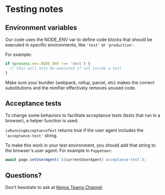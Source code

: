 # Testing notes

## Environment variables

Our code uses the NODE_ENV var to define code blocks that should be executed in specific environments, like
`'test'` or `'production'`.

For example:

```js
if (process.env.NODE_ENV !== 'test') {
  // this will only be executed if not inside a test
}
```

Make sure your bundler (webpack, rollup, parcel, etc) makes the correct substitutions and the minifier
effectively removes unused code.

## Acceptance tests

To change some behaviors to facilitate acceptance tests (tests that run in a browser), a helper function is
used.

`isRunningAcceptanceTest` returns true if the user agent includes the `'acceptance-test'` string.

To make this work in your test environment, you should add that string to the browser's user agent. For
example in `Puppeteer`:

```js
await page.setUserAgent(`${currentUserAgent} acceptance-test`);
```

## Questions?

Don't hesistate to ask at [Kenos Teams Channel]()
